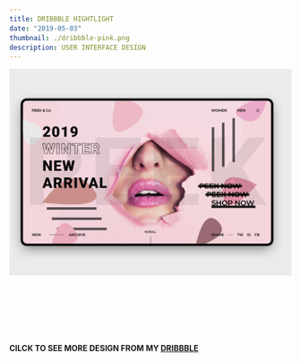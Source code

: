 ```yaml
---
title: DRIBBBLE HIGHTLIGHT
date: "2019-05-03"
thumbnail: ./dribbble-pink.png
description: USER INTERFACE DESIGN
---
```


<div class="kg-card kg-image-card kg-width-wide">

![It's all blue](./dribbble-thumbnail.png)

</div>

<div class="kg-card kg-image-card kg-width-wide">
  <img alt="" src="https://cdn.dribbble.com/users/2551235/screenshots/8094791/media/aca92eb9892f6accad153fd15332b3df.png" />
</div>

<div class="kg-card kg-image-card kg-width-wide">
  <img alt="" src="https://cdn.dribbble.com/users/2551235/screenshots/8276207/media/4701ed80f515f9845184278feb73becf.png" />
</div>

<div class="kg-card kg-image-card kg-width-wide">
  <img alt="" src="https://cdn.dribbble.com/users/2551235/screenshots/8271352/media/1756fcb12982ae78a23dbfd20f2f480a.png" />
</div>

<div class="kg-card kg-image-card kg-width-wide">
  <img alt="" src="https://cdn.dribbble.com/users/2551235/screenshots/8510839/media/dc2175bca9b2954e60c75f925007d249.png" />
</div>

<div class="kg-card kg-image-card kg-width-wide">
  <img alt="" src="https://cdn.dribbble.com/users/2551235/screenshots/7918951/media/7108e61af029166bd95847b7207b7a5c.png" />
</div>

#### CILCK TO SEE MORE DESIGN FROM MY [DRIBBBLE](https://dribbble.com/simpleuiux)
